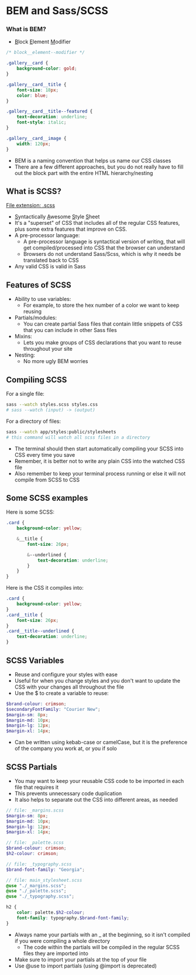 # BEM and Sass/SCSS

### What is BEM?

- <ins>B</ins>lock <ins>E</ins>lement <ins>M</ins>odifier

```css
/* block__element--modifier */

.gallery__card {
	background-color: gold;
}

.gallery__card__title {
	font-size: 18px;
	color: blue;
}

.gallery__card__title--featured {
	text-decoration: underline;
	font-style: italic;
}

.gallery__card__image {
	width: 120px;
}
```

- BEM is a naming convention that helps us name our CSS classes
- There are a few different approaches, but you do not really have to fill out the block part with the entire HTML hierarchy/nesting

## What is SCSS?

<ins>File extension: .scss</ins>

- <ins>S</ins>yntactically <ins>A</ins>wesome <ins>S</ins>tyle <ins>S</ins>heet
- It's a "superset" of CSS that includes all of the regular CSS features, plus some extra features that improve on CSS.
- A pre-processor language:
  - A pre-processor language is syntactical version of writing, that will get compiled/processed into CSS that the browser can understand
  - Browsers do not understand Sass/Scss, which is why it needs be translated back to CSS
- Any valid CSS is valid in Sass

## Features of SCSS

- Ability to use variables:
  - For example, to store the hex number of a color we want to keep reusing
- Partials/modules:
  - You can create partial Sass files that contain little snippets of CSS that you can include in other Sass files
- Mixins:
  - Lets you make groups of CSS declarations that you want to reuse throughout your site
- Nesting:
  - No more ugly BEM worries

## Compiling SCSS

For a single file:

```bash
sass --watch styles.scss styles.css
# sass --watch (input) -> (output)
```

For a directory of files:

```bash
sass --watch app/styles:public/stylesheets
# this command will watch all scss files in a directory
```

- The terminal should then start automatically compiling your SCSS into CSS every time you save
- Remember, it is better not to write any plain CSS into the watched CSS file
- Also remember to keep your terminal process running or else it will not compile from SCSS to CSS

## Some SCSS examples

Here is some SCSS:

```scss
.card {
	background-color: yellow;

	&__title {
		font-size: 26px;

		&--underlined {
			text-decoration: underline;
		}
	}
}
```

Here is the CSS it compiles into:

```css
.card {
	background-color: yellow;
}
.card__title {
	font-size: 26px;
}
.card__title--underlined {
	text-decoration: underline;
}
```

## SCSS Variables

- Reuse and configure your styles with ease
- Useful for when you change styles and you don't want to update the CSS with your changes all throughout the file
- Use the $ to create a variable to reuse:

```scss
$brand-colour: crimson;
$secondaryFontFamily: "Courier New";
$margin-sm: 8px;
$margin-md: 10px;
$margin-lg: 12px;
$margin-xl: 14px;
```

- Can be written using kebab-case or camelCase, but it is the preference of the company you work at, or you if solo

## SCSS Partials

- You may want to keep your reusable CSS code to be imported in each file that requires it
- This prevents unnecessary code duplication
- It also helps to separate out the CSS into different areas, as needed

```scss
// file: _margins.scss
$margin-sm: 8px;
$margin-md: 10px;
$margin-lg: 12px;
$margin-xl: 14px;

// file: _palette.scss
$brand-colour: crimson;
$h2-colour: crimson;

// file: _typography.scss
$brand-font-family: "Georgia";

// file: main_stylesheet.scss
@use "./_margins.scss";
@use "./_palette.scss";
@use "./_typography.scss";

h2 {
	color: palette.$h2-colour;
	font-family: typography.$brand-font-family;
}
```

- Always name your partials with an \_ at the beginning, so it isn't compiled if you were compiling a whole directory
  - The code within the partials will be compiled in the regular SCSS files they are imported into
- Make sure to import your partials at the top of your file
- Use @use to import partials (using @import is deprecated)
